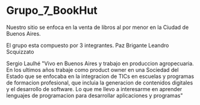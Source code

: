 # Grupo_7_BookHut
Nuestro sitio se enfoca en la venta de libros al por menor en la Ciudad de Buenos Aires.

El grupo esta compuesto por 3 integrantes.
Paz Brigante
Leandro Scquizzato

Sergio Laulhé
"Vivo en Buenos Aires y trabajo en produccion agropecuaria. En los ultimos años trabaje como product owner en una Sociedad del Estado que se enfocaba en la integracion de TICs en escuelas y programas de formacion profesional, que incluia la generacion de contenidos digitales y el desarrollo de software. Lo que me llevo a interesarme en aprender lenguajes de programacion para desarrollar aplicaciones y programas"


